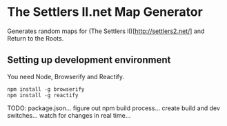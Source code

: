 The Settlers II.net Map Generator
=================================

Generates random maps for (The Settlers II)[http://settlers2.net/] and Return to the Roots.


Setting up development environment
----------------------------------

You need Node, Browserify and Reactify.

	npm install -g browserify
	npm install -g reactify

TODO: package.json... figure out npm build process... create build and dev switches... watch for changes in real time...